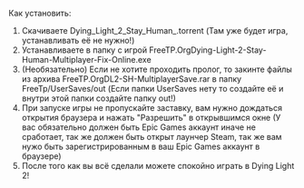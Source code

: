 Как установить:
1. Скачиваете Dying_Light_2_Stay_Human_.torrent (Там уже будет игра, устанавливать её не нужно!)
2. Устанавливаете в папку с игрой FreeTP.OrgDying-Light-2-Stay-Human-Multiplayer-Fix-Online.exe
3. (Необязательно) Если не хотите проходить пролог, то закинте файлы из архива FreeTP.OrgDL2-SH-MultiplayerSave.rar в папку FreeTp/UserSaves/out
(Если папки UserSaves нету то создайте её и внутри этой папки создайте папку out!)
4. При запуске игры не пропускайте заставку, вам нужно дождаться открытия браузера и нажать "Разрешить" в открывшимся окне (У вас обязательно должен быть Epic Games аккаунт иначе не сработает, так же должен быть открыт лаунчер Steam, так же вам нужо быть зарегистрированным в ваш Epic Games аккаунт в браузере)
5. После того как вы всё сделали можете спокойно играть в Dying Light 2!

